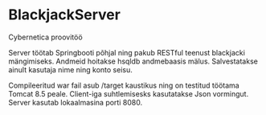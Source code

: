 # BlackjackServer
Cybernetica proovitöö

Server töötab Springbooti põhjal ning pakub RESTful teenust blackjacki mängimiseks. Andmeid hoitakse hsqldb andmebaasis mälus. Salvestatakse ainult kasutaja nime ning konto seisu. 

Compileeritud war fail asub /target kaustikus ning on testitud töötama Tomcat 8.5 peale.
Client-iga suhtlemisesks kasutatakse Json vormingut.
Server kasutab lokaalmasina porti 8080.
